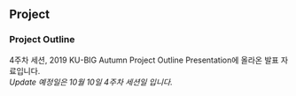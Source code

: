 ## Project

### Project Outline
4주차 세션, 2019 KU-BIG Autumn Project Outline Presentation에 올라온 발표 자료입니다.  
_Update 예정일은 10월 10일 4주차 세션일 입니다._